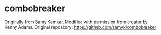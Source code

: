 # combobreaker
Originally from Samy Kamkar. Modified with permission from creator by Kenny Adams.
Original repository: https://github.com/samyk/combobreaker
